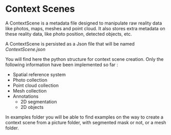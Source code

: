 **Context Scenes** 
===============

A ContextScene is a metadata file designed to manipulate raw reality data 
like photos, maps, meshes and point cloud. It also stores extra metadata on 
these reality data, like photo position, detected objects, etc.

A ContextScene is persisted as a Json file that will be named *ContextScene.json*

You will find here the python structure for context scene creation. 
Only the following information have been implemented so far :
- Spatial reference system
- Photo collection
- Point cloud collection
- Mesh collection
- Annotations
  - 2D segmentation
  - 2D objects

In examples folder you will be able to find examples on the way to create 
a context scene from a picture folder, with segmented mask or not,
or a mesh folder.


